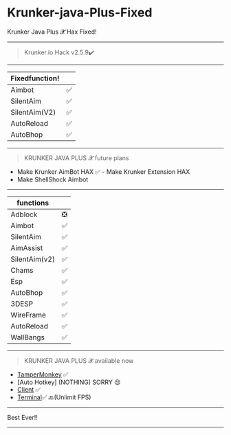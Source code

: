 # Krunker-java-Plus-Fixed
Krunker Java Plus 𝓧 Hax Fixed!
__________________________________
>Krunker.io Hack v2.5.9✔️
__________________________________
| Fixedfunction!     |     | 
|--------------------|-----|
| Aimbot             |✅  |
| SilentAim          |✅  |
| SilentAim(V2)      |✅  |
| AutoReload         |✅  |
| AutoBhop           |✅  |
__________________________________
>KRUNKER JAVA PLUS 𝓧 future plans 
- Make Krunker AimBot HAX ✅ - Make Krunker Extension HAX
- Make ShellShock Aimbot
__________________________________
| functions          |    |
|--------------------|-----|
| Adblock            |❎  |
| Aimbot             |✅  |
| SilentAim          |✅  |
| AimAssist          |✅  |
| SilentAim(v2)      |✅  |
| Chams              |✅  |
| Esp                |✅  |
| AutoBhop           |✅  |
| 3DESP              |✅  |
| WireFrame          |✅  |
| AutoReload         |✅  |
| WallBangs          |✅  |
__________________________________
>KRUNKER JAVA PLUS 𝓧 available now 
- [TamperMonkey](https://github.com/Krunker-Java-plus-X/Krunker-java-Plus-Fixed) ✅
- [Auto Hotkey] (NOTHING) SORRY 😢
- [Client](https://github.com/Krunker-Java-plus-X/Krunker-AIMASSIST) ✅
- [Terminal](https://github.com/Krunker-Java-plus-X/Krunker-JV-X/blob/master/README.md)✅
🔙(Unlimit FPS)
__________________________________
Best Ever‼️
__________________________________
